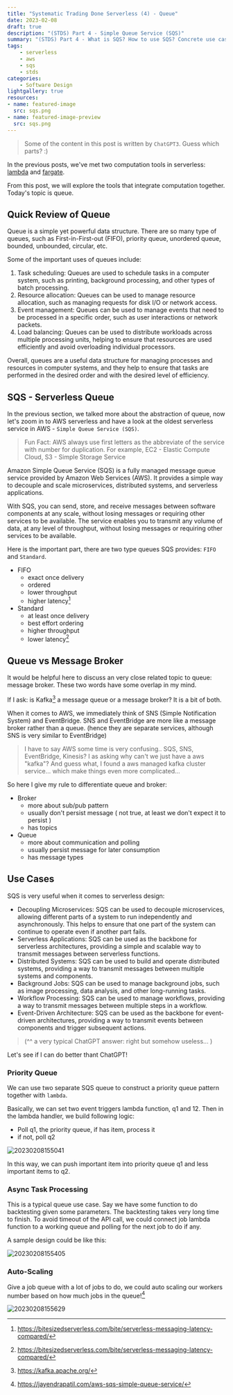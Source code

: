 ```yaml
---
title: "Systematic Trading Done Serverless (4) - Queue"
date: 2023-02-08
draft: true
description: "(STDS) Part 4 - Simple Queue Service (SQS)" 
summary: "(STDS) Part 4 - What is SQS? How to use SQS? Concrete use case of SQS"
tags: 
    - serverless
    - aws
    - sqs
    - stds
categories: 
    - Software Design
lightgallery: true
resources:
- name: featured-image
  src: sqs.png
- name: featured-image-preview
  src: sqs.png
---
```


> Some of the content in this post is written by `ChatGPT3`. Guess which parts? :)

In the previous posts, we've met two computation tools in serverless: [lambda](https://quant.funcoder.net/posts/serverless-2-lambda/) and [fargate](https://quant.funcoder.net/posts/serverless-3-fargate/).

From this post, we will explore the tools that integrate computation together. 
Today's topic is queue. 

## Quick Review of Queue

Queue is a simple yet powerful data structure. There are so many type of queues,
such as First-in-First-out (FIFO), priority queue, unordered queue, bounded, unbounded, circular, etc.

Some of the important uses of queues include:

1. Task scheduling: Queues are used to schedule tasks in a computer system, such as printing, background processing, and other types of batch processing.
2. Resource allocation: Queues can be used to manage resource allocation, such as managing requests for disk I/O or network access.
3. Event management: Queues can be used to manage events that need to be processed in a specific order, such as user interactions or network packets.
4. Load balancing: Queues can be used to distribute workloads across multiple processing units, helping to ensure that resources are used efficiently and avoid overloading individual processors.

Overall, queues are a useful data structure for managing processes and resources in computer systems, and they help to ensure that tasks are performed in the desired order and with the desired level of efficiency.

## SQS - Serverless Queue

In the previous section, we talked more about the abstraction of queue, 
now let's zoom in to AWS serverless and have a look at the oldest serverless
service in AWS - `Simple Queue Service (SQS)`.

> Fun Fact: AWS always use first letters as the abbreviate of the service with number for duplication.
> For example, EC2 - Elastic Compute Cloud, S3 - Simple Storage Service

Amazon Simple Queue Service (SQS) is a fully managed message queue service
provided by Amazon Web Services (AWS). It provides a simple way to decouple and
scale microservices, distributed systems, and serverless applications.

With SQS, you can send, store, and receive messages between software components
at any scale, without losing messages or requiring other services to be
available. The service enables you to transmit any volume of data, at any level
of throughput, without losing messages or requiring other services to be
available.

Here is the important part, there are two type queues SQS provides: `FIFO` and `Standard`.

- FIFO
    - exact once delivery
    - ordered
    - lower throughput
    - higher latency[^1]
- Standard
    - at least once delivery
    - best effort ordering
    - higher throughput
    - lower latency[^1]

## Queue vs Message Broker

It would be helpful here to discuss an very close related topic to queue: message broker.
These two words have some overlap in my mind. 

If I ask: is Kafka[^2] a message queue or a message broker? It is a bit of both.

When it comes to AWS, we immediately think of SNS (Simple Notification System) and EventBridge.
SNS and EventBridge are more like a message broker rather than a queue. 
(hence they are separate services, although SNS is very similar to EventBridge)

> I have to say AWS some time is very confusing.. SQS, SNS, EventBridge, Kinesis? 
> I as asking why can't we just have a aws "kafka"? 
> And guess what, I found a aws managed kafka cluster service...
> which make things even more complicated...

So here I give my rule to differentiate queue and broker:

- Broker
    - more about sub/pub pattern
    - usually don't persist message ( not true, at least we don't expect it to persist )
    - has topics
- Queue
    - more about communication and polling
    - usually persist message for later consumption
    - has message types

## Use Cases

SQS is very useful when it comes to serverless design:

- Decoupling Microservices: SQS can be used to decouple microservices, allowing
  different parts of a system to run independently and asynchronously. This
  helps to ensure that one part of the system can continue to operate even if
  another part fails.
- Serverless Applications: SQS can be used as the backbone for serverless
  architectures, providing a simple and scalable way to transmit messages
  between serverless functions.
- Distributed Systems: SQS can be used to build and operate distributed systems,
  providing a way to transmit messages between multiple systems and components.
- Background Jobs: SQS can be used to manage background jobs, such as image
  processing, data analysis, and other long-running tasks.
- Workflow Processing: SQS can be used to manage workflows, providing a way to
  transmit messages between multiple steps in a workflow.
- Event-Driven Architecture: SQS can be used as the backbone for event-driven
  architectures, providing a way to transmit events between components and
  trigger subsequent actions.

> (^^ a very typical ChatGPT answer: right but somehow useless... )

Let's see if I can do better thant ChatGPT!

### Priority Queue


We can use two separate SQS queue to construct a priority queue pattern together
with `lambda`.

Basically, we can set two event triggers lambda function, q1 and 12. Then in the 
lambda handler, we build following logic:

- Poll q1, the priority queue, if has item, process it
- if not, poll q2

![20230208155041](https://raw.githubusercontent.com/wangzhe3224/pic_repo/master/images/20230208155041.png "Priority Queue")

In this way, we can push important item into priority queue q1 and less important
items to q2. 

### Async Task Processing

This is a typical queue use case. Say we have some function to do backtesting 
given some parameters. The backtesting takes very long time to finish. To avoid
timeout of the API call, we could connect job lambda function to a working queue
and polling for the next job to do if any.

A sample design could be like this:

![20230208155405](https://raw.githubusercontent.com/wangzhe3224/pic_repo/master/images/20230208155405.png "Async Task Queue")

### Auto-Scaling

Give a job queue with a lot of jobs to do, we could auto scaling our workers number
based on how much jobs in the queue![^3]

![20230208155629](https://raw.githubusercontent.com/wangzhe3224/pic_repo/master/images/20230208155629.png)

[^1]: https://bitesizedserverless.com/bite/serverless-messaging-latency-compared/
[^2]: https://kafka.apache.org/
[^3]: https://jayendrapatil.com/aws-sqs-simple-queue-service/